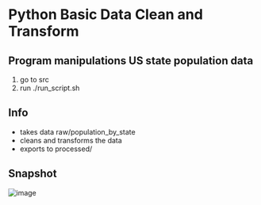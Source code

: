 # Python Basic Data Clean and Transform

## Program manipulations US state population data
1. go to src
2. run ./run_script.sh

## Info
* takes data raw/population_by_state
* cleans and transforms the data
* exports to processed/

## Snapshot
![image](https://github.com/user-attachments/assets/58210a5d-7f7d-42ce-b930-2d86c827c9be)
